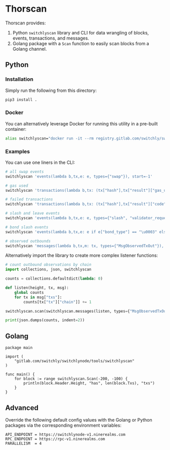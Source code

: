 # Thorscan

Thorscan provides:

1. Python `switchlyscan` library and CLI for data wrangling of blocks, events, transactions, and messages.
2. Golang package with a `Scan` function to easily scan blocks from a Golang channel.

## Python

### Installation

Simply run the following from this directory:

```bash
pip3 install .
```

### Docker

You can alternatively leverage Docker for running this utility in a pre-built container:

```bash
alias switchlyscan="docker run -it --rm registry.gitlab.com/switchly/switchlynode:switchlyscan"
```

### Examples

You can use one liners in the CLI:

```bash
# all swap events
switchlyscan 'events(lambda b,tx,e: e, types={"swap"}), start=-1'

# gas used
switchlyscan 'transactions(lambda b,tx: (tx["hash"],tx["result"]["gas_used"])), start=-1'

# failed transactions
switchlyscan 'transactions(lambda b,tx: (tx["hash"],tx["result"]["code"]), failed=True), start=-1'

# slash and leave events
switchlyscan 'events(lambda b,tx,e: e, types={"slash", "validator_request_leave"}), start=-1'

# bond slash events
switchlyscan 'events(lambda b,tx,e: e if e["bond_type"] == "\u0003" else None, types={"bond"}), start=-1'

# observed outbounds
switchlyscan 'messages(lambda b,tx,m: tx, types={"MsgObservedTxOut"}), start=-1'
```

Alternatively import the library to create more complex listener functions:

```python
# count outbound observations by chain
import collections, json, switchlyscan

counts = collections.defaultdict(lambda: 0)

def listen(height, tx, msg):
    global counts
    for tx in msg["txs"]:
        counts[tx["tx"]["chain"]] += 1

switchlyscan.scan(switchlyscan.messages(listen, types={"MsgObservedTxOut"}), start=-100, stop=-1)

print(json.dumps(counts, indent=2))
```

## Golang

```golang
package main

import (
	"gitlab.com/switchly/switchlynode/tools/switchlyscan"
)

func main() {
	for block := range switchlyscan.Scan(-200, -100) {
		println(block.Header.Height, "has", len(block.Txs), "txs")
	}
}
```

## Advanced

Override the following default config values with the Golang or Python packages via the corresponding environment variables:

```text
API_ENDPOINT = https://switchlynode-v1.ninerealms.com
RPC_ENDPOINT = https://rpc-v1.ninerealms.com
PARALLELISM  = 4
```
